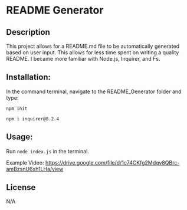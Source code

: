# README Generator

  ## Description

  This project allows for a README.md file to be automatically generated based on user input. This allows for less time spent on writing a quality README. I became more familiar with Node.js, Inquirer, and Fs.
  
  
  ## Installation: 

  In the command terminal, navigate to the README_Generator folder and type:

  `npm init`

  `npm i inquirer@8.2.4`

  ## Usage: 

  Run `node index.js` in the terminal.

  Example Video:
  https://drive.google.com/file/d/1c74CKfg2Mdqv8QBrc-amBzsnU6xh1LHa/view

  ## License

  N/A

  